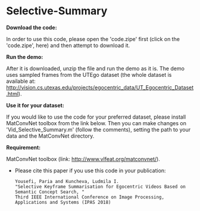 # Selective-Summary

**Download the code:**

In order to use this code, please open the 'code.zipe' first (click on the 'code.zipe', here) and then attempt to download it.

**Run the demo:**

After it is downloaded, unzip the file and run the demo as it is. The demo uses sampled frames from the UTEgo dataset (the whole 
dataset is available at: http://vision.cs.utexas.edu/projects/egocentric_data/UT_Egocentric_Dataset.html).

**Use it for your dataset:**

If you would like to use the code for your preferred dataset, please install MatConvNet toolbox from the link below.
Then you can make changes on 'Vid_Selective_Summary.m' (follow the comments), setting the path to your data and the MatConvNet directory.

**Requirement:**

MatConvNet toolbox (link: http://www.vlfeat.org/matconvnet/).

 
* Please cite this paper if you use this code in your publication: 

     ```
     Yousefi, Paria and Kuncheva, Ludmila I. 
     "Selective Keyframe Summarisation for Egocentric Videos Based on Semantic Concept Search, "  
     Third IEEE International Conference on Image Processing, Applications and Systems (IPAS 2018)
     
     ```
 

